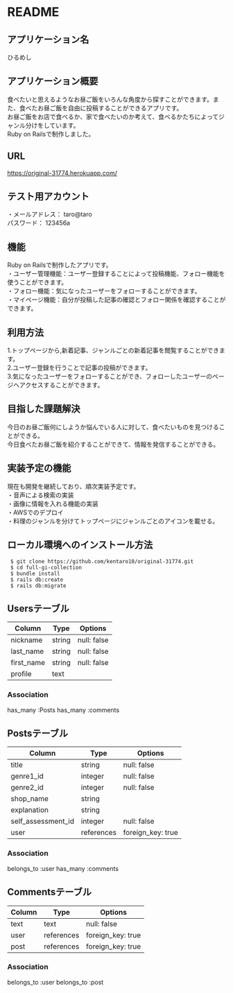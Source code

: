 # README

## アプリケーション名
ひるめし  

## アプリケーション概要
食べたいと思えるようなお昼ご飯をいろんな角度から探すことができます。また、食べたお昼ご飯を自由に投稿することができるアプリです。  
 お昼ご飯をお店で食べるか、家で食べたいのか考えて、食べるかたちによってジャンル分けをしています。  
 Ruby on Railsで制作しました。  

 ## URL
 https://original-31774.herokuapp.com/

 ## テスト用アカウント
 ・メールアドレス： taro@taro  
  パスワード： 123456a  

  ## 機能
Ruby on Railsで制作したアプリです。  
 ・ユーザー管理機能：ユーザー登録することによって投稿機能、フォロー機能を使うことができます。  
 ・フォロー機能：気になったユーザーをフォローすることができます。  
 ・マイページ機能：自分が投稿した記事の確認とフォロー関係を確認することができます。  
  

 ## 利用方法
 1.トップページから,新着記事、ジャンルごとの新着記事を閲覧することができます。  
 2.ユーザー登録を行うことで記事の投稿ができます。  
 3.気になったユーザーをフォローすることができ、フォローしたユーザーのページへアクセスすることができます。  

 ## 目指した課題解決
  今日のお昼ご飯何にしようか悩んでいる人に対して、食べたいものを見つけることができる。  
  今日食べたお昼ご飯を紹介することができて、情報を発信することができる。

 ## 実装予定の機能
  現在も開発を継続しており、順次実装予定です。  
 ・音声による検索の実装  
 ・画像に情報を入れる機能の実装  
 ・AWSでのデプロイ  
 ・料理のジャンルを分けてトップページにジャンルごとのアイコンを載せる。

 ## ローカル環境へのインストール方法
```
 $ git clone https://github.com/kentaro10/original-31774.git
 $ cd full-gi-collection
 $ bundle install
 $ rails db:create
 $ rails db:migrate
 ```




## Usersテーブル
| Column     | Type   | Options     | 
| ---------- | ------ | ----------- | 
| nickname   | string | null: false | 
| last_name  | string | null: false | 
| first_name | string | null: false | 
| profile    | text   |             | 
### Association
has_many :Posts
has_many :comments

## Postsテーブル

| Column             | Type       | Options           | 
| ------------------ | ---------- | ----------------- | 
| title              | string     | null: false       | 
| genre1_id          | integer    | null: false       | 
| genre2_id          | integer    | null: false       | 
| shop_name          | string     |                   | 
| explanation        | string     |                   | 
| self_assessment_id | integer    | null: false       | 
| user               | references | foreign_key: true | 

### Association
belongs_to :user
has_many :comments
## Commentsテーブル

| Column | Type       | Options           | 
| ------ | ---------- | ----------------- | 
| text   | text       | null: false       | 
| user   | references | foreign_key: true | 
| post   | references | foreign_key: true | 

### Association
belongs_to :user
belongs_to :post
